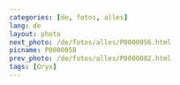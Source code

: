 ```yaml
---
categories: [de, fotos, alles]
lang: de
layout: photo
next_photo: /de/fotos/alles/P0000056.html
picname: P0000058
prev_photo: /de/fotos/alles/P0000082.html
tags: [Oryx]
---
```

